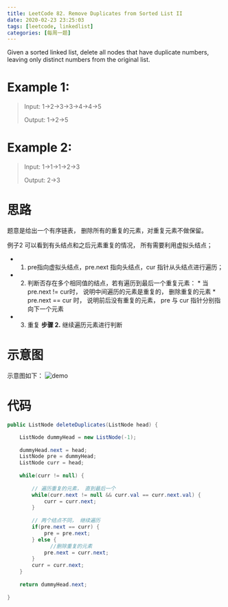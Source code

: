 ```yaml
---
title: LeetCode 82. Remove Duplicates from Sorted List II 
date: 2020-02-23 23:25:03
tags: [leetcode, linkedlist]
categories: [每周一题]
---
```


Given a sorted linked list, delete all nodes that have duplicate numbers, leaving only distinct numbers from the original list.

<!--more-->

# Example 1:

> Input: 1->2->3->3->4->4->5
> 
> Output: 1->2->5


# Example 2:

> Input: 1->1->1->2->3
> 
> Output: 2->3

# 思路

题意是给出一个有序链表， 删除所有的重复的元素，对重复元素不做保留。

例子2 可以看到有头结点和之后元素重复的情况， 所有需要利用虚拟头结点；

*  1. pre指向虚拟头结点，pre.next 指向头结点，cur 指针从头结点进行遍历；
*    2. 判断否存在多个相同值的结点，若有遍历到最后一个重复元素：
	* 当pre.next  != cur时， 说明中间遍历的元素是重复的， 删除重复的元素
	* pre.next  == cur 时， 说明前后没有重复的元素， pre 与 cur 指针分别指向下一个元素
*  3.  重复 **步骤 2.** 继续遍历元素进行判断

# 示意图
示意图如下：
![demo](/demo.jpg)

# 代码

```java
public ListNode deleteDuplicates(ListNode head) {

    ListNode dummyHead = new ListNode(-1);
    
    dummyHead.next = head;
    ListNode pre = dummyHead;
    ListNode curr = head;
    
    while(curr != null) {
    
        // 遍历重复的元素， 直到最后一个
        while(curr.next != null && curr.val == curr.next.val) {
            curr = curr.next;
        }
        
        // 两个结点不同， 继续遍历
        if(pre.next == curr) {
            pre = pre.next;
        } else {
        	  //删除重复的元素
            pre.next = curr.next;
        }
        curr = curr.next;
    }
    
    return dummyHead.next;
    
}
```